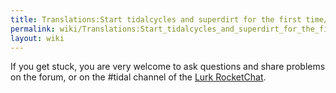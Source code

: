 ```yaml
---
title: Translations:Start tidalcycles and superdirt for the first time/44/en
permalink: wiki/Translations:Start_tidalcycles_and_superdirt_for_the_first_time/44/en/
layout: wiki
---
```


If you get stuck, you are very welcome to ask questions and share
problems on the forum, or on the \#tidal channel of the [Lurk
RocketChat](https://talk.lurk.org/channel/tidal).
